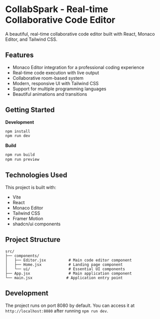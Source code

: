 # CollabSpark - Real-time Collaborative Code Editor

A beautiful, real-time collaborative code editor built with React, Monaco Editor, and Tailwind CSS.

## Features

- Monaco Editor integration for a professional coding experience
- Real-time code execution with live output
- Collaborative room-based system
- Modern, responsive UI with Tailwind CSS
- Support for multiple programming languages
- Beautiful animations and transitions

## Getting Started

**Development**

```bash
npm install
npm run dev
```

**Build**

```bash
npm run build
npm run preview
```

## Technologies Used

This project is built with:

- Vite
- React
- Monaco Editor
- Tailwind CSS
- Framer Motion
- shadcn/ui components

## Project Structure

```
src/
├── components/
│   ├── Editor.jsx          # Main code editor component
│   ├── Home.jsx            # Landing page component
│   └── ui/                 # Essential UI components
├── App.jsx                 # Main application component
└── main.jsx               # Application entry point
```

## Development

The project runs on port 8080 by default. You can access it at `http://localhost:8080` after running `npm run dev`.
